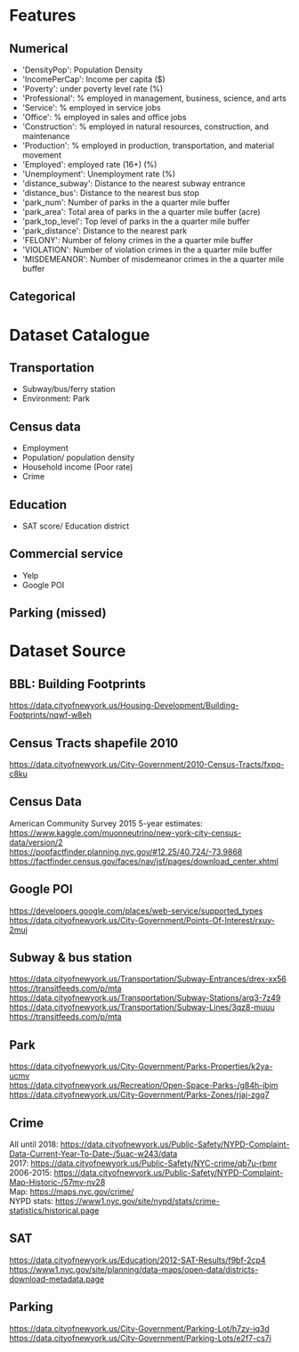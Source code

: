 # Features
## Numerical
- 'DensityPop': Population Density
- 'IncomePerCap': Income per capita ($)
- 'Poverty': under poverty level rate (%)
- 'Professional': % employed in management, business, science, and arts
- 'Service': % employed in service jobs
- 'Office': % employed in sales and office jobs
- 'Construction': % employed in natural resources, construction, and maintenance
- 'Production': % employed in production, transportation, and material movement
- 'Employed': employed rate (16+) (%)
- 'Unemployment': Unemployment rate (%)
- 'distance_subway': Distance to the nearest subway entrance
- 'distance_bus': Distance to the nearest bus stop
- 'park_num': Number of parks in the a quarter mile buffer
- 'park_area': Total area of parks in the a quarter mile buffer (acre)
- 'park_top_level': Top level of parks in the a quarter mile buffer
- 'park_distance': Distance to the nearest park
- 'FELONY': Number of felony crimes in the a quarter mile buffer
- 'VIOLATION': Number of violation crimes in the a quarter mile buffer
- 'MISDEMEANOR': Number of misdemeanor crimes in the a quarter mile buffer

## Categorical



# Dataset Catalogue
## Transportation
- Subway/bus/ferry station
- Environment: Park

## Census data
- Employment
- Population/ population density
- Household income (Poor rate)
- Crime

## Education
- SAT score/ Education district

## Commercial service
- Yelp
- Google POI

## Parking (missed)


# Dataset Source
## BBL: Building Footprints
https://data.cityofnewyork.us/Housing-Development/Building-Footprints/nqwf-w8eh

## Census Tracts shapefile 2010
https://data.cityofnewyork.us/City-Government/2010-Census-Tracts/fxpq-c8ku

## Census Data
American Community Survey 2015 5-year estimates: https://www.kaggle.com/muonneutrino/new-york-city-census-data/version/2  
https://popfactfinder.planning.nyc.gov/#12.25/40.724/-73.9868  
https://factfinder.census.gov/faces/nav/jsf/pages/download_center.xhtml

## Google POI
https://developers.google.com/places/web-service/supported_types  
https://data.cityofnewyork.us/City-Government/Points-Of-Interest/rxuy-2muj

## Subway & bus station
https://data.cityofnewyork.us/Transportation/Subway-Entrances/drex-xx56  
https://transitfeeds.com/p/mta  
https://data.cityofnewyork.us/Transportation/Subway-Stations/arq3-7z49  
https://data.cityofnewyork.us/Transportation/Subway-Lines/3qz8-muuu
https://transitfeeds.com/p/mta

## Park
https://data.cityofnewyork.us/City-Government/Parks-Properties/k2ya-ucmv  
https://data.cityofnewyork.us/Recreation/Open-Space-Parks-/g84h-jbjm  
https://data.cityofnewyork.us/City-Government/Parks-Zones/rjaj-zgq7

## Crime
All until 2018: https://data.cityofnewyork.us/Public-Safety/NYPD-Complaint-Data-Current-Year-To-Date-/5uac-w243/data  
2017: https://data.cityofnewyork.us/Public-Safety/NYC-crime/qb7u-rbmr  
2006-2015: https://data.cityofnewyork.us/Public-Safety/NYPD-Complaint-Map-Historic-/57mv-nv28  
Map: https://maps.nyc.gov/crime/  
NYPD stats: https://www1.nyc.gov/site/nypd/stats/crime-statistics/historical.page

## SAT
https://data.cityofnewyork.us/Education/2012-SAT-Results/f9bf-2cp4  
https://www1.nyc.gov/site/planning/data-maps/open-data/districts-download-metadata.page

## Parking
https://data.cityofnewyork.us/City-Government/Parking-Lot/h7zy-iq3d  
https://data.cityofnewyork.us/City-Government/Parking-Lots/e2f7-cs7i
